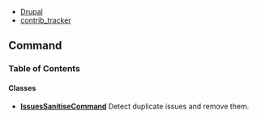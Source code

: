 
- [Drupal](../namespaces/drupal.md)
- [contrib_tracker](../namespaces/drupal-contrib-tracker.md)


## Command



### Table of Contents




#### Classes
- **[IssuesSanitiseCommand](../classes/Drupal-contrib-tracker-Command-IssuesSanitiseCommand.md)**
  Detect duplicate issues and remove them.













